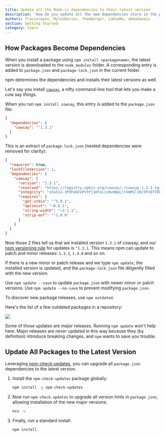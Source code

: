 ```yaml
---
title: Update all the Node.js dependencies to their latest version
description: 'How do you update all the npm dependencies store in the package.json file, to their latest version available?'
authors: flaviocopes, MylesBorins, fhemberger, LaRuaNa, ahmadawais
section: Getting Started
category: learn
---
```


## How Packages Become Dependencies

When you install a package using `npm install <packagename>`, the latest version is downloaded to the `node_modules` folder. A corresponding entry is added to `package.json` and `package-lock.json` in the current folder.

npm determines the dependencies and installs their latest versions as well.

Let's say you install [`cowsay`](https://www.npmjs.com/package/cowsay), a nifty command-line tool that lets you make a cow say _things_.

When you run `npm install cowsay`, this entry is added to the `package.json` file:

```json
{
  "dependencies": {
    "cowsay": "^1.3.1"
  }
}
```

This is an extract of `package-lock.json` (nested dependencies were removed for clarity):

```json
{
  "requires": true,
  "lockfileVersion": 1,
  "dependencies": {
    "cowsay": {
      "version": "1.3.1",
      "resolved": "https://registry.npmjs.org/cowsay/-/cowsay-1.3.1.tgz",
      "integrity": "sha512-3PVFe6FePVtPj1HTeLin9v8WyLl+VmM1l1H/5P+BTTDkMAjufp+0F9eLjzRnOHzVAYeIYFF5po5NjRrgefnRMQ==",
      "requires": {
        "get-stdin": "^5.0.1",
        "optimist": "~0.6.1",
        "string-width": "~2.1.1",
        "strip-eof": "^1.0.0"
      }
    }
  }
}
```

Now those 2 files tell us that we installed version `1.3.1` of cowsay, and our [npm versioning rule](https://docs.npmjs.com/about-semantic-versioning) for updates is `^1.3.1`. This means npm can update to patch and minor releases: `1.3.2`, `1.4.0` and so on.

If there is a new minor or patch release and we type `npm update`, the installed version is updated, and the `package-lock.json` file diligently filled with the new version.

Use `npm update --save` to update `package.json` with newer minor or patch versions. Use `npm update --no-save` to prevent modifying `package.json`.

To discover new package releases, use `npm outdated`.

Here's the list of a few outdated packages in a repository:

![](outdated-packages.png)

Some of those updates are _major_ releases. Running `npm update` won't help here. Major releases are _never_ updated in this way because they (by definition) introduce breaking changes, and `npm` wants to save you trouble.

## Update All Packages to the Latest Version

Leveraging [npm-check-updates](https://www.npmjs.com/package/npm-check-updates), you can upgrade all `package.json` dependencies to the latest version.

1. Install the `npm-check-updates` package globally:

   ```bash
   npm install -g npm-check-updates
   ```

2. Now run `npm-check-updates` to upgrade all version hints in `package.json`, allowing installation of the new major versions:

   ```bash
   ncu -u
   ```

3. Finally, run a standard install:

   ```bash
   npm install
   ```
